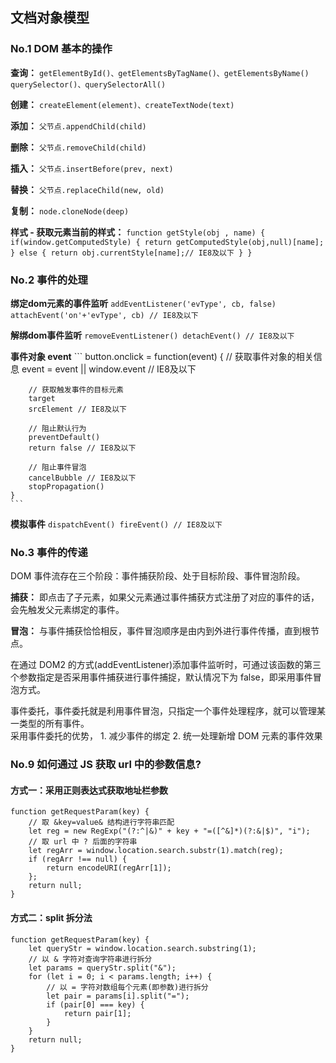 ## 文档对象模型

### No.1 DOM 基本的操作
 
**查询：**
    ```
    getElementById()、getElementsByTagName()、getElementsByName()
    querySelector()、querySelectorAll()
    ```

**创建：**
    ```
    createElement(element)、createTextNode(text)
    ```

**添加：**
    ```
    父节点.appendChild(child)
    ```

**删除：**
    ```
    父节点.removeChild(child)
    ```

**插入：**
    ```
    父节点.insertBefore(prev, next)
    ```

**替换：**
    ```
    父节点.replaceChild(new, old)
    ```

**复制：**
    ```
    node.cloneNode(deep)
    ```
    
**样式 - 获取元素当前的样式：**
    ```
    function getStyle(obj , name) {
        if(window.getComputedStyle) {
                return getComputedStyle(obj,null)[name]; 
        } else {
                return obj.currentStyle[name];// IE8及以下
        }
    }
    ```

### No.2 事件的处理

**绑定dom元素的事件监听**
    ```
    addEventListener('evType', cb, false)
    attachEvent('on'+'evType', cb) // IE8及以下
    ```

**解绑dom事件监听**
    ```
    removeEventListener()
    detachEvent() // IE8及以下
    ```

**事件对象 event**
    ```
    button.onclick = function(event) {
        // 获取事件对象的相关信息
        event = event || window.event // IE8及以下
        
        // 获取触发事件的目标元素
        target
        srcElement // IE8及以下
        
        // 阻止默认行为
        preventDefault()
        return false // IE8及以下
        
        // 阻止事件冒泡
        cancelBubble // IE8及以下
        stopPropagation()
    }
    ```

**模拟事件**
    ```
    dispatchEvent()
    fireEvent() // IE8及以下
    ```

### No.3 事件的传递

DOM 事件流存在三个阶段：事件捕获阶段、处于目标阶段、事件冒泡阶段。

**捕获：**
即点击了子元素，如果父元素通过事件捕获方式注册了对应的事件的话，会先触发父元素绑定的事件。

**冒泡：**
与事件捕获恰恰相反，事件冒泡顺序是由内到外进行事件传播，直到根节点。

在通过 DOM2 的方式(addEventListener)添加事件监听时，可通过该函数的第三个参数指定是否采用事件捕获进行事件捕捉，默认情况下为 false，即采用事件冒泡方式。

事件委托，事件委托就是利用事件冒泡，只指定一个事件处理程序，就可以管理某一类型的所有事件。<br>
采用事件委托的优势，
    1. 减少事件的绑定
    2. 统一处理新增 DOM 元素的事件效果

### No.9 如何通过 JS 获取 url 中的参数信息?

#### 方式一：采用正则表达式获取地址栏参数
```
function getRequestParam(key) {
    // 取 &key=value& 结构进行字符串匹配
    let reg = new RegExp("(?:^|&)" + key + "=([^&]*)(?:&|$)", "i");
    // 取 url 中 ? 后面的字符串
    let regArr = window.location.search.substr(1).match(reg);
    if (regArr !== null) {
        return encodeURI(regArr[1]);
    };
    return null;
}
```

#### 方式二：split 拆分法
```
function getRequestParam(key) {
    let queryStr = window.location.search.substring(1);
    // 以 & 字符对查询字符串进行拆分
    let params = queryStr.split("&");
    for (let i = 0; i < params.length; i++) {
        // 以 = 字符对数组每个元素(即参数)进行拆分
        let pair = params[i].split("=");
        if (pair[0] === key) {
            return pair[1];
        }
    }
    return null;
}
```
